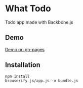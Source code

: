 # What Todo
Todo app made with Backbone.js

## Demo
[Demo on gh-pages](http://ackl.github.io/what-todo)
## Installation
```
npm install
browserify js/app.js -o bundle.js
```
